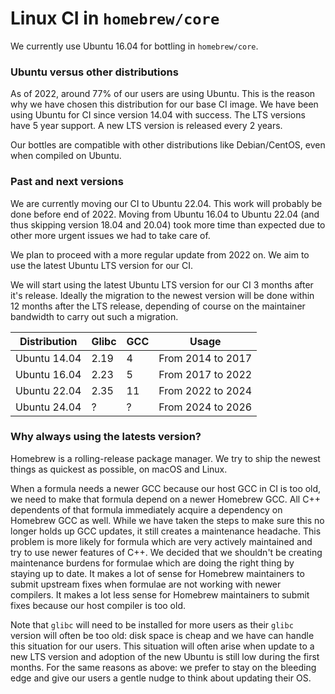 # Linux CI in `homebrew/core`

We currently use Ubuntu 16.04 for bottling in `homebrew/core`.

### Ubuntu versus other distributions

As of 2022, around 77% of our users are using Ubuntu. This is the reason why we have chosen this distribution for our base CI image.
We have been using Ubuntu for CI since version 14.04 with success.
The LTS versions have 5 year support. A new LTS version is released every 2 years.

Our bottles are compatible with other distributions like Debian/CentOS, even when compiled on Ubuntu.

### Past and next versions

We are currently moving our CI to Ubuntu 22.04. This work will probably be done before end of 2022.
Moving from Ubuntu 16.04 to Ubuntu 22.04 (and thus skipping version 18.04 and 20.04) took more time than expected due to other more urgent issues we had to take care of.

We plan to proceed with a more regular update from 2022 on. We aim to use the latest Ubuntu LTS version for our CI.

We will start using the latest Ubuntu LTS version for our CI 3 months after it's release. Ideally the migration to the newest version will be done within 12 months after the LTS release, depending of course on the maintainer bandwidth to carry out such a migration.

| Distribution | Glibc | GCC | Usage |
|---|---|---|---|
| Ubuntu 14.04 | 2.19 | 4 | From 2014 to 2017 |
| Ubuntu 16.04 | 2.23 | 5 | From 2017 to 2022 |
| Ubuntu 22.04 | 2.35 | 11 | From 2022 to 2024 |
| Ubuntu 24.04 | ? | ? | From 2024 to 2026 |

### Why always using the latests version?

Homebrew is a rolling-release package manager. We try to ship the newest things as quickest as possible, on macOS and Linux.

When a formula needs a newer GCC because our host GCC in CI is too old, we need to make that formula depend on a newer Homebrew GCC. All C++ dependents of that formula immediately acquire a dependency on Homebrew GCC as well. While we have taken the steps to make sure this no longer holds up GCC updates, it still creates a maintenance headache. This problem is more likely for formula which are very actively maintained and try to use newer features of C++. We decided that we shouldn't be creating maintenance burdens for formulae which are doing the right thing by staying up to date. It makes a lot of sense for Homebrew maintainers to submit upstream fixes when formulae are not working with newer compilers. It makes a lot less sense for Homebrew maintainers to submit fixes because our host compiler is too old.

Note that `glibc` will need to be installed for more users as their `glibc` version will often be too old: disk space is cheap and we have can handle this situation for our users. This situation will often arise when update to a new LTS version and adoption of the new Ubuntu is still low during the first months. For the same reasons as above: we prefer to stay on the bleeding edge and give our users a gentle nudge to think about updating their OS.
